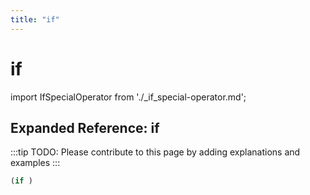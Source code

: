 ```yaml
---
title: "if"
---
```


# if

import IfSpecialOperator from './_if_special-operator.md';

<IfSpecialOperator />

## Expanded Reference: if

:::tip
TODO: Please contribute to this page by adding explanations and examples
:::

```lisp
(if )
```
